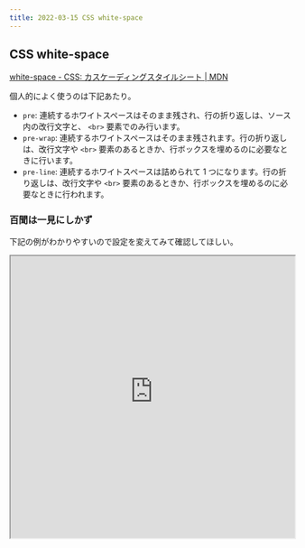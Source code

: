 ```yaml
---
title: 2022-03-15 CSS white-space
---
```


## CSS white-space

[white-space - CSS: カスケーディングスタイルシート \| MDN](https://developer.mozilla.org/ja/docs/Web/CSS/white-space)

個人的によく使うのは下記あたり。

- `pre`: 連続するホワイトスペースはそのまま残され、行の折り返しは、ソース内の改行文字と、 `<br>` 要素でのみ行います。
- `pre-wrap`: 連続するホワイトスペースはそのまま残されます。行の折り返しは、改行文字や `<br>` 要素のあるときか、行ボックスを埋めるのに必要なときに行います。
- `pre-line`: 連続するホワイトスペースは詰められて 1 つになります。行の折り返しは、改行文字や `<br>` 要素のあるときか、行ボックスを埋めるのに必要なときに行われます。

### 百聞は一見にしかず

下記の例がわかりやすいので設定を変えてみて確認してほしい。

<iframe class="sample-code-frame" title="In action sample" id="frame_in_action" width="100%" height="500" src="https://yari-demos.prod.mdn.mozit.cloud/ja/docs/Web/CSS/white-space/_sample_.in_action.html" loading="lazy"></iframe>
